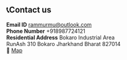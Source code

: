 ## 📞Contact us 
**Email ID** rammurmu@outlook.com<br>
**Phone Number** +918987724121<br>
**Residential Address** Bokaro Industrial Area<br>RunAsh 310 Bokaro Jharkhand Bharat 827014<br>
**💠** [Map](https://maps.app.goo.gl/2bRRTEwSQcYGWxbx5)
